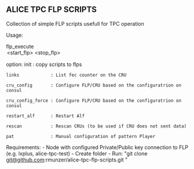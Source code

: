 ## ALICE TPC FLP SCRIPTS

Collection of simple FLP scripts usefull for TPC operation


Usage:

flp_execute <option> <start_flp> <stop_flp>

option:
    init             : copy scripts to flps
    
    links            : List fec counter on the CRU
    
    cru_config       : Configure FLP/CRU based on the configuratrion on consul
    
    cru_config_force : Configure FLP/CRU based on the configuratrion on consul
    
    restart_alf      : Restart Alf
    
    rescan           : Rescan CRUs (to be used if CRU does not sent data)
    
    pat              : Manual configuration of pattern Player 


Requirements:
    - Node with configured Private/Public key connection to FLP (e.g. lxplus, alice-tpc-test)
    - Create folder
    - Run: "git clone git@github.com:rmunzer/alice-tpc-flp-scripts.git <Path-to-your-folder>"
    
